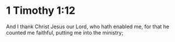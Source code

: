 # 1 Timothy 1:12

And I thank Christ Jesus our Lord, who hath enabled me, for that he counted me faithful, putting me into the ministry;